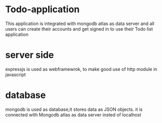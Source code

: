 # Todo-application
This application is integrated with mongodb atlas as data server and all users can create their accounts and get signed in to use their Todo list application

# server side
expressjs is used as webframewrok, to make good use of http module in javascript

# database
mongodb is used as database,it stores data as JSON objects.
it is connected with Mongodb atlas as data server insted of localhost
